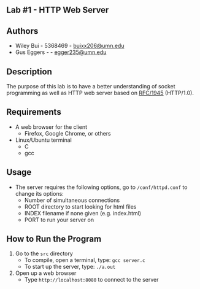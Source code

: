 ## Lab #1 - HTTP Web Server

## Authors
- Wiley Bui - 5368469 - buixx206@umn.edu
- Gus Eggers - - egger235@umn.edu

## Description
The purpose of this lab is to have a better understanding of socket programming as well as HTTP web server based on [RFC/1945](https://tools.ietf.org/html/rfc1945) (HTTP/1.0).

## Requirements
- A web browser for the client
  - Firefox, Google Chrome, or others
- Linux/Ubuntu terminal
  - C
  - gcc

## Usage
- The server requires the following options, go to `/conf/httpd.conf` to change its options:
    - Number of simultaneous connections
    - ROOT directory to start looking for html files
    - INDEX filename if none given (e.g. index.html)
    - PORT to run your server on

## How to Run the Program
1. Go to the `src` directory
    - To compile, open a terminal, type: `gcc server.c`
    - To start up the server, type: `./a.out`
1. Open up a web browser
    - Type `http://localhost:8080` to connect to the server